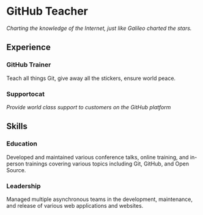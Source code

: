 # GitHub Teacher

*Charting the knowledge of the Internet, just like Galileo charted the stars.*
<!--
  Note here: Learners -- yup, you found the error!
  Course maintainers -- leave the italics with * instead of _ for the error case.
-->

## Experience

### GitHub Trainer

Teach all things Git, give away all the stickers, ensure world peace.

### Supportocat

_Provide world class support to customers on the GitHub platform_

## Skills

### Education

Developed and maintained various conference talks, online training, and in-person trainings covering various topics including Git, GitHub, and Open Source.

### Leadership

Managed multiple asynchronous teams in the development, maintenance, and release of various web applications and websites.
